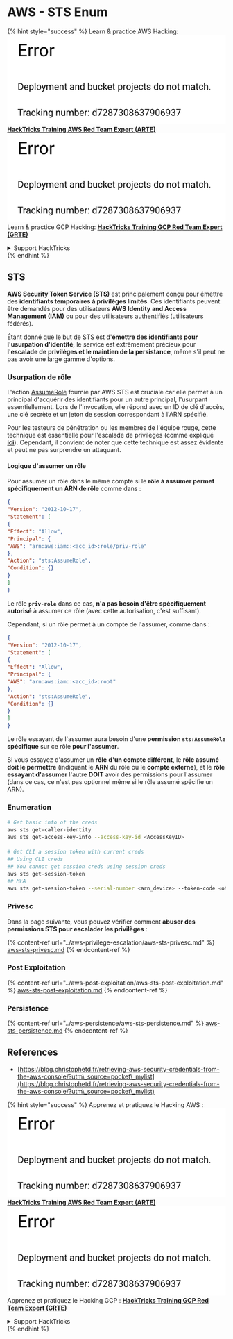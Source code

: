 # AWS - STS Enum

{% hint style="success" %}
Learn & practice AWS Hacking:<img src="../../../.gitbook/assets/image (1) (1).png" alt="" data-size="line">[**HackTricks Training AWS Red Team Expert (ARTE)**](https://training.hacktricks.xyz/courses/arte)<img src="../../../.gitbook/assets/image (1) (1).png" alt="" data-size="line">\
Learn & practice GCP Hacking: <img src="../../../.gitbook/assets/image (2).png" alt="" data-size="line">[**HackTricks Training GCP Red Team Expert (GRTE)**<img src="../../../.gitbook/assets/image (2).png" alt="" data-size="line">](https://training.hacktricks.xyz/courses/grte)

<details>

<summary>Support HackTricks</summary>

* Check the [**subscription plans**](https://github.com/sponsors/carlospolop)!
* **Join the** 💬 [**Discord group**](https://discord.gg/hRep4RUj7f) or the [**telegram group**](https://t.me/peass) or **follow** us on **Twitter** 🐦 [**@hacktricks\_live**](https://twitter.com/hacktricks\_live)**.**
* **Share hacking tricks by submitting PRs to the** [**HackTricks**](https://github.com/carlospolop/hacktricks) and [**HackTricks Cloud**](https://github.com/carlospolop/hacktricks-cloud) github repos.

</details>
{% endhint %}

## STS

**AWS Security Token Service (STS)** est principalement conçu pour émettre des **identifiants temporaires à privilèges limités**. Ces identifiants peuvent être demandés pour des utilisateurs **AWS Identity and Access Management (IAM)** ou pour des utilisateurs authentifiés (utilisateurs fédérés).

Étant donné que le but de STS est d'**émettre des identifiants pour l'usurpation d'identité**, le service est extrêmement précieux pour **l'escalade de privilèges et le maintien de la persistance**, même s'il peut ne pas avoir une large gamme d'options.

### Usurpation de rôle

L'action [AssumeRole](https://docs.aws.amazon.com/STS/latest/APIReference/API\_AssumeRole.html) fournie par AWS STS est cruciale car elle permet à un principal d'acquérir des identifiants pour un autre principal, l'usurpant essentiellement. Lors de l'invocation, elle répond avec un ID de clé d'accès, une clé secrète et un jeton de session correspondant à l'ARN spécifié.

Pour les testeurs de pénétration ou les membres de l'équipe rouge, cette technique est essentielle pour l'escalade de privilèges (comme expliqué [**ici**](../aws-privilege-escalation/aws-sts-privesc.md#sts-assumerole)). Cependant, il convient de noter que cette technique est assez évidente et peut ne pas surprendre un attaquant.

#### Logique d'assumer un rôle

Pour assumer un rôle dans le même compte si le **rôle à assumer permet spécifiquement un ARN de rôle** comme dans :
```json
{
"Version": "2012-10-17",
"Statement": [
{
"Effect": "Allow",
"Principal": {
"AWS": "arn:aws:iam::<acc_id>:role/priv-role"
},
"Action": "sts:AssumeRole",
"Condition": {}
}
]
}
```
Le rôle **`priv-role`** dans ce cas, **n'a pas besoin d'être spécifiquement autorisé** à assumer ce rôle (avec cette autorisation, c'est suffisant).

Cependant, si un rôle permet à un compte de l'assumer, comme dans :
```json
{
"Version": "2012-10-17",
"Statement": [
{
"Effect": "Allow",
"Principal": {
"AWS": "arn:aws:iam::<acc_id>:root"
},
"Action": "sts:AssumeRole",
"Condition": {}
}
]
}
```
Le rôle essayant de l'assumer aura besoin d'une **permission `sts:AssumeRole` spécifique** sur ce rôle **pour l'assumer**.

Si vous essayez d'assumer un **rôle** **d'un compte différent**, le **rôle assumé doit le permettre** (indiquant le **ARN** du rôle ou le **compte externe**), et le **rôle essayant d'assumer** l'autre **DOIT** avoir des permissions pour l'assumer (dans ce cas, ce n'est pas optionnel même si le rôle assumé spécifie un ARN).

### Enumeration
```bash
# Get basic info of the creds
aws sts get-caller-identity
aws sts get-access-key-info --access-key-id <AccessKeyID>

# Get CLI a session token with current creds
## Using CLI creds
## You cannot get session creds using session creds
aws sts get-session-token
## MFA
aws sts get-session-token --serial-number <arn_device> --token-code <otp_code>
```
### Privesc

Dans la page suivante, vous pouvez vérifier comment **abuser des permissions STS pour escalader les privilèges** :

{% content-ref url="../aws-privilege-escalation/aws-sts-privesc.md" %}
[aws-sts-privesc.md](../aws-privilege-escalation/aws-sts-privesc.md)
{% endcontent-ref %}

### Post Exploitation

{% content-ref url="../aws-post-exploitation/aws-sts-post-exploitation.md" %}
[aws-sts-post-exploitation.md](../aws-post-exploitation/aws-sts-post-exploitation.md)
{% endcontent-ref %}

### Persistence

{% content-ref url="../aws-persistence/aws-sts-persistence.md" %}
[aws-sts-persistence.md](../aws-persistence/aws-sts-persistence.md)
{% endcontent-ref %}

## References

* [https://blog.christophetd.fr/retrieving-aws-security-credentials-from-the-aws-console/?utm\_source=pocket\_mylist](https://blog.christophetd.fr/retrieving-aws-security-credentials-from-the-aws-console/?utm\_source=pocket\_mylist)

{% hint style="success" %}
Apprenez et pratiquez le Hacking AWS :<img src="../../../.gitbook/assets/image (1) (1).png" alt="" data-size="line">[**HackTricks Training AWS Red Team Expert (ARTE)**](https://training.hacktricks.xyz/courses/arte)<img src="../../../.gitbook/assets/image (1) (1).png" alt="" data-size="line">\
Apprenez et pratiquez le Hacking GCP : <img src="../../../.gitbook/assets/image (2).png" alt="" data-size="line">[**HackTricks Training GCP Red Team Expert (GRTE)**<img src="../../../.gitbook/assets/image (2).png" alt="" data-size="line">](https://training.hacktricks.xyz/courses/grte)

<details>

<summary>Support HackTricks</summary>

* Consultez les [**plans d'abonnement**](https://github.com/sponsors/carlospolop) !
* **Rejoignez le** 💬 [**groupe Discord**](https://discord.gg/hRep4RUj7f) ou le [**groupe telegram**](https://t.me/peass) ou **suivez** nous sur **Twitter** 🐦 [**@hacktricks\_live**](https://twitter.com/hacktricks\_live)**.**
* **Partagez des astuces de hacking en soumettant des PRs aux** [**HackTricks**](https://github.com/carlospolop/hacktricks) et [**HackTricks Cloud**](https://github.com/carlospolop/hacktricks-cloud) dépôts github.

</details>
{% endhint %}
